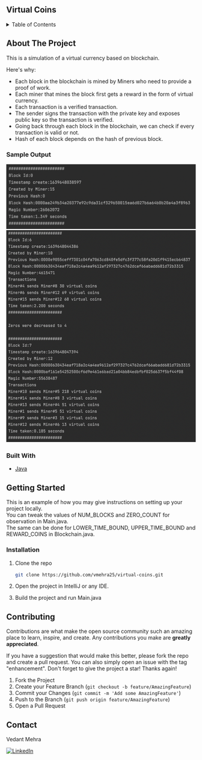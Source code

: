 ## Virtual Coins

<!-- TABLE OF CONTENTS -->
<details>
  <summary>Table of Contents</summary>
  <ol>
    <li>
      <a href="#about-the-project">About The Project</a>
      <ul>
        <li><a href="#sample-output">Sample Output</a></li>
        <li><a href="#built-with">Built With</a></li>
      </ul>
    </li>
    <li>
      <a href="#getting-started">Getting Started</a>
      <ul>
        <li><a href="#installation">Installation</a></li>
      </ul>
    </li>
    <li><a href="#contributing">Contributing</a></li>
    <li><a href="#contact">Contact</a></li>
  </ol>
</details>


<!-- ABOUT THE PROJECT -->
## About The Project

This is a simulation of a virtual currency based on blockchain.

Here's why:
* Each block in the blockchain is mined by Miners who need to provide a proof of work.
* Each miner that mines the block first gets a reward in the form of virtual currency.
* Each transaction is a verified transaction.
* The sender signs the transaction with the private key and exposes public key so the transaction is verified.
* Going back through each block in the blockchain, we can check if every transaction is valid or not.
* Hash of each block depends on the hash of previous block.

### Sample Output

![First Block](./src/screenshots/FirstBlock.png)
![Other output](./src/screenshots/Sample.png)

### Built With

* [Java](https://www.java.com/en/)

<!-- GETTING STARTED -->
## Getting Started

This is an example of how you may give instructions on setting up your project locally.<br>
You can tweak the values of NUM_BLOCKS and ZERO_COUNT for observation in Main.java.<br>
The same can be done for LOWER_TIME_BOUND, UPPER_TIME_BOUND and REWARD_COINS in Blockchain.java.

### Installation


1. Clone the repo
   ```sh
   git clone https://github.com/vmehra25/virtual-coins.git
   ```
2. Open the project in IntelliJ or any IDE.

3. Build the project and run Main.java


<!-- CONTRIBUTING -->
## Contributing

Contributions are what make the open source community such an amazing place to learn, inspire, and create. Any contributions you make are **greatly appreciated**.

If you have a suggestion that would make this better, please fork the repo and create a pull request. You can also simply open an issue with the tag "enhancement".
Don't forget to give the project a star! Thanks again!

1. Fork the Project
2. Create your Feature Branch (`git checkout -b feature/AmazingFeature`)
3. Commit your Changes (`git commit -m 'Add some AmazingFeature'`)
4. Push to the Branch (`git push origin feature/AmazingFeature`)
5. Open a Pull Request


<!-- CONTACT -->
## Contact

Vedant Mehra

[![LinkedIn][linkedin-shield]][linkedin-url]

<!-- MARKDOWN LINKS & IMAGES -->
<!-- https://www.markdownguide.org/basic-syntax/#reference-style-links -->
[linkedin-shield]: https://img.shields.io/badge/-LinkedIn-black.svg?style=for-the-badge&logo=linkedin&colorB=555
[linkedin-url]: https://www.linkedin.com/in/vmehra25/
